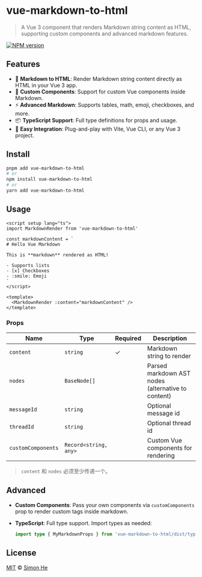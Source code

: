 # vue-markdown-to-html

> A Vue 3 component that renders Markdown string content as HTML, supporting custom components and advanced markdown features.

[![NPM version](https://img.shields.io/npm/v/vue-markdown-to-html?color=a1b858&label=)](https://www.npmjs.com/package/vue-markdown-to-html)

## Features

- 📝 **Markdown to HTML**: Render Markdown string content directly as HTML in your Vue 3 app.
- 🧩 **Custom Components**: Support for custom Vue components inside Markdown.
- ⚡ **Advanced Markdown**: Supports tables, math, emoji, checkboxes, and more.
- 📦 **TypeScript Support**: Full type definitions for props and usage.
- 🔌 **Easy Integration**: Plug-and-play with Vite, Vue CLI, or any Vue 3 project.

## Install

```bash
pnpm add vue-markdown-to-html
# or
npm install vue-markdown-to-html
# or
yarn add vue-markdown-to-html
```

## Usage

```vue
<script setup lang="ts">
import MarkdownRender from 'vue-markdown-to-html'

const markdownContent = `
# Hello Vue Markdown

This is **markdown** rendered as HTML!

- Supports lists
- [x] Checkboxes
- :smile: Emoji
`
</script>

<template>
  <MarkdownRender :content="markdownContent" />
</template>
```

### Props

| Name              | Type                       | Required | Description                                      |
|-------------------|---------------------------|----------|--------------------------------------------------|
| `content`         | `string`                  | ✓        | Markdown string to render                        |
| `nodes`           | `BaseNode[]`              |          | Parsed markdown AST nodes (alternative to content)|
| `messageId`       | `string`                  |          | Optional message id                              |
| `threadId`        | `string`                  |          | Optional thread id                               |
| `customComponents`| `Record<string, any>`     |          | Custom Vue components for rendering              |

> `content` 和 `nodes` 必须至少传递一个。

## Advanced

- **Custom Components**:
  Pass your own components via `customComponents` prop to render custom tags inside markdown.

- **TypeScript**:
  Full type support. Import types as needed:
  ```ts
  import type { MyMarkdownProps } from 'vue-markdown-to-html/dist/types'
  ```

## License

[MIT](./LICENSE) © [Simon He](https://github.com/Simon-He95)
